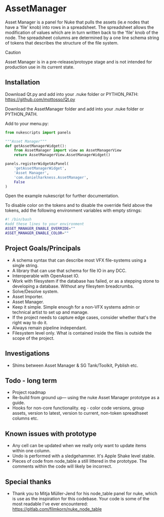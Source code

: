 # AssetManager
Asset Manager is a panel for Nuke that pulls the assets (ie.e nodes that have a 'file' knob) into rows in a spreadsheet. The spreadsheet allows the modification of values which are in turn written back to the 'file' knob of the node. The spreadsheet columns are determined by a one line schema string of tokens that describes the structure of the file system.
> [!CAUTION]
> Asset Manager is in a pre-release/protoype stage and is not intended for production use in its current state.

## Installation

Download Qt.py and add into your .nuke folder or PYTHON_PATH:
https://github.com/mottosso/Qt.py

Download the AssetManager folder and add into your .nuke folder or PYTHON_PATH.

Add to your menu.py:

```python
from nukescripts import panels

"""Asset Manager"""
def getAssetManagerWidget():
    from AssetManager import view as AssetManagerView
    return AssetManagerView.AssetManagerWidget()

panels.registerWidgetAsPanel(
    'getAssetManagerWidget',
    'Asset Manager',
    'com.danielharkness.AssetManager',
    False
)
```

Open the example nukescript for further documentation.

To disable color on the tokens and to disable the override field above the tokens, add the following environment variables with empty stirngs:

```bash
#! /bin/bash
#add these lines to your environment
ASSET_MANAGER_ENABLE_OVERRIDE=""
ASSET_MANAGER_ENABLE_COLOR=""
```

## Project Goals/Principals
- A schema syntax that can describe most VFX file-systems using a single string.
- A library that can use that schema for file IO in any DCC.
- Interoperable with OpenAsset IO.
- Work with filesystem if the database has failed, or as a stepping stone to developing a database. Without any filesytem breadcrumbs.
- Solve/Desolve system.
- Asset Importer.
- Asset Manager.
- Keep it simple. Simple enough for a non-VFX systems admin or technical artist to set up and manage.
- If the project needs to capture edge cases, consider whether that's the right way to do it.
- Always remain pipeline independant.
- Filesystem level only. What is contained inside the files is outside the scope of the project.

## Investigations

- Shims between Asset Manager & SG Tank/Toolkit, Pyblish etc.

## Todo - long term
- Project roadmap
- Re-build from ground up— using the nuke Asset Manager prototype as a guide.
- Hooks for non-core functionality. eg - color code versions, group assets, version to latest, version to current, non-token spreadhseet columns etc.

## Known issues with prototype
- Any cell can be updated when we really only want to update items within one column.
- Undo is performed with a sledgehammer. It's Apple Shake level stable.
- Pieces of code from node_table a still littered in the prototype. The comments within the code will likely be incorrect.

## Special thanks
- Thank you to Mitja Müller-Jend for his node_table panel for nuke, which is use as the inspiration for this codebase. Your code is some of the most readable I've ever encountered: https://gitlab.com/filmkorn/nuke_node_table
